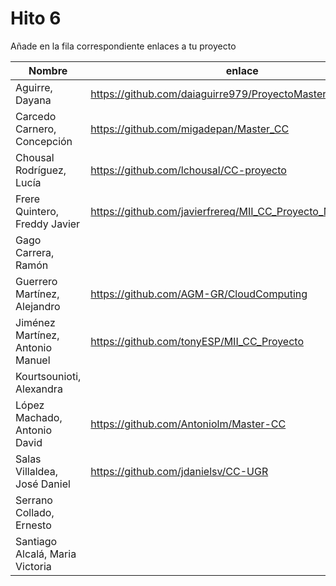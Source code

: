# Hito 6

Añade en la fila correspondiente enlaces a tu proyecto

| Nombre                           |  enlace  | version | Comprobado | 
|----------------------------------|----------|---------| ---------- |
| Aguirre, Dayana                  |https://github.com/daiaguirre979/ProyectoMasterCC |1 | |
| Carcedo Carnero, Concepción      | https://github.com/migadepan/Master_CC | 1 | |
| Chousal Rodríguez, Lucía         |https://github.com/lchousal/CC-proyecto |1 | |
| Frere Quintero, Freddy Javier    |https://github.com/javierfrereq/MII_CC_Proyecto_MicroServicios | 1 | |
| Gago Carrera, Ramón              | | | |
| Guerrero Martínez, Alejandro     | https://github.com/AGM-GR/CloudComputing | 1 | |
| Jiménez Martínez, Antonio Manuel | https://github.com/tonyESP/MII_CC_Proyecto | 26 | |
| Kourtsounioti, Alexandra         | | | |
| López Machado, Antonio David     | https://github.com/Antoniolm/Master-CC | 2 | |
| Salas Villaldea, José Daniel     | https://github.com/jdanielsv/CC-UGR | 1 | |
| Serrano Collado, Ernesto         | | | |
| Santiago Alcalá, Maria Victoria  | | | |


